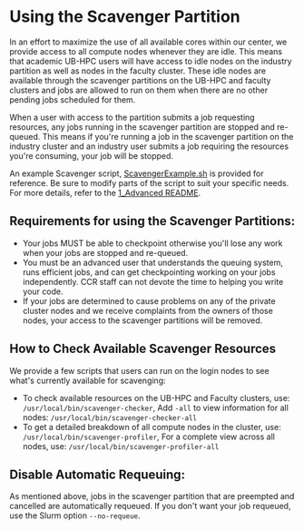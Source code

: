 # Using the Scavenger Partition

In an effort to maximize the use of all available cores within our center, we provide access to all compute nodes whenever they are idle. This means that academic UB-HPC users will have access to idle nodes on the industry partition as well as nodes in the faculty cluster. These idle nodes are available through the scavenger partitions on the UB-HPC and faculty clusters and jobs are allowed to run on them when there are no other pending jobs scheduled for them.

When a user with access to the partition submits a job requesting resources, any jobs running in the scavenger partition are stopped and re-queued. This means if you're running a job in the scavenger partition on the industry cluster and an industry user submits a job requiring the resources you're consuming, your job will be stopped.

An example Scavenger script, [ScavengerExample.sh](./ScavengerExample.sh) is provided for reference. Be sure to modify parts of the script to suit your specific needs. For more details, refer to the [1_Advanced README](../README.md).

## Requirements for using the Scavenger Partitions:

- Your jobs MUST be able to checkpoint otherwise you'll lose any work when your jobs are stopped and re-queued.
- You must be an advanced user that understands the queuing system, runs efficient jobs, and can get checkpointing working on your jobs independently. CCR staff can not devote the time to helping you write your code.
- If your jobs are determined to cause problems on any of the private cluster nodes and we receive complaints from the owners of those nodes, your access to the scavenger partitions will be removed.

## How to Check Available Scavenger Resources

We provide a few scripts that users can run on the login nodes to see what's currently available for scavenging:

- To check available resources on the UB-HPC and Faculty clusters, use: `/usr/local/bin/scavenger-checker`,
Add `-all` to view information for all nodes: `/usr/local/bin/scavenger-checker-all`
- To get a detailed breakdown of all compute nodes in the cluster, use: `/usr/local/bin/scavenger-profiler`, 
For a complete view across all nodes, use: `/usr/local/bin/scavenger-profiler-all`

## Disable Automatic Requeuing:

As mentioned above, jobs in the scavenger partition that are preempted and cancelled are automatically requeued. If you don't want your job requeued, use the Slurm option `--no-requeue`.
